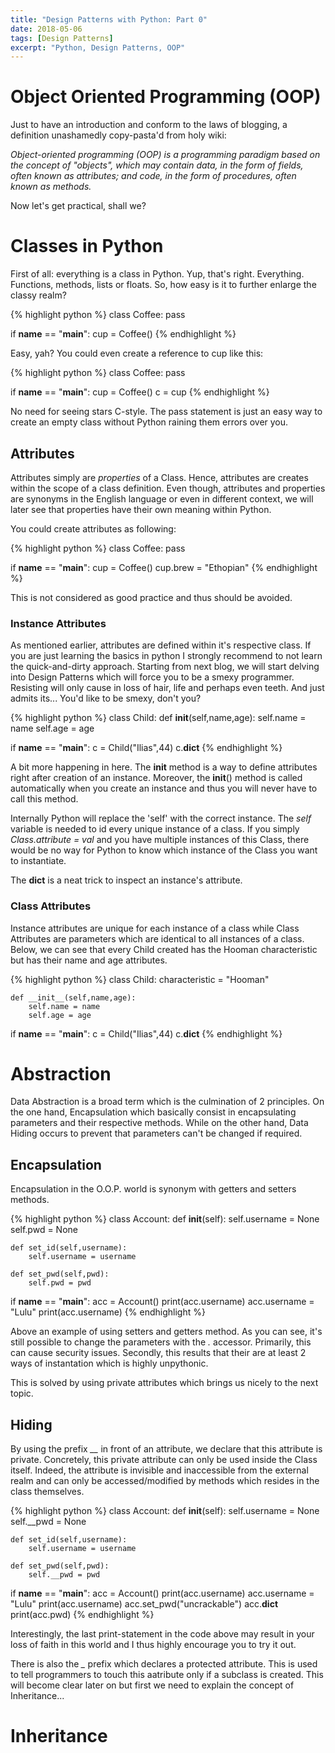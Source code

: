 ```yaml
---
title: "Design Patterns with Python: Part 0"
date: 2018-05-06
tags: [Design Patterns]
excerpt: "Python, Design Patterns, OOP"
---
```


# Object Oriented Programming (OOP)
Just to have an introduction and conform to the laws of blogging, a definition unashamedly copy-pasta'd from holy wiki:

*Object-oriented programming (OOP) is a programming paradigm based on the concept of "objects", which may contain data, in the form of fields, often known as attributes; and code, in the form of procedures, often known as methods.*

Now let's get practical, shall we?

# Classes in Python
First of all: everything is a class in Python. Yup, that's right. Everything. Functions, methods, lists or floats. So, how easy is it to further enlarge the classy realm?

{% highlight python %}
class Coffee:
  pass

if __name__ == "__main__":
  cup = Coffee()
{% endhighlight %}


Easy, yah? You could even create a reference to cup like this:

{% highlight python %}
class Coffee:
  pass

if __name__ == "__main__":
  cup = Coffee()
  c = cup
{% endhighlight %}


No need for seeing stars C-style. The pass statement is just an easy way to create an empty class without Python raining them errors over you.

## Attributes
Attributes simply are *properties* of a Class. Hence, attributes are creates within the scope of a class definition. Even though, attributes and properties are synonyms in the English language or even in different context, we will later see that properties have their own meaning within Python.

You could create attributes as following:

{% highlight python %}
class Coffee:
  pass

if __name__ == "__main__":
  cup = Coffee()
  cup.brew = "Ethopian"
{% endhighlight %}


This is not considered as good practice and thus should be avoided.

### Instance Attributes
As mentioned earlier, attributes are defined within it's respective class. If you are just learning the basics in python I strongly recommend to not learn the quick-and-dirty approach. Starting from next blog, we will start delving into Design Patterns which will force you to be a smexy programmer. Resisting will only cause in loss of hair, life and perhaps even teeth. And just admits its... You'd like to be smexy, don't you?

{% highlight python %}
class Child:
    def __init__(self,name,age):
        self.name = name
        self.age = age

if __name__ == "__main__":
  c = Child("Ilias",44)
  c.__dict__
{% endhighlight %}


A bit more happening in here. The __init__ method is a way to define attributes right after creation of an instance. Moreover, the __init__() method is called automatically when you create an instance and thus you will never have to call this method.

Internally Python will replace the 'self' with the correct instance. The *self* variable is needed to id every unique instance of a class. If you simply *Class.attribute = val* and you have multiple instances of this Class, there would be no way for Python to know which instance of the Class you want to instantiate.

The __dict__ is a neat trick to inspect an instance's attribute.

### Class Attributes
Instance attributes are unique for each instance of a class while Class Attributes are parameters which are identical to all instances of a class. Below, we can see that every Child created has the Hooman characteristic but has their name and age attributes.

{% highlight python %}
class Child:
    characteristic = "Hooman"

    def __init__(self,name,age):
        self.name = name
        self.age = age

if __name__ == "__main__":
  c = Child("Ilias",44)
  c.__dict__
{% endhighlight %}

# Abstraction
Data Abstraction is a broad term which is the culmination of 2 principles. On the one hand, Encapsulation which basically consist in encapsulating parameters and their respective methods. While on the other hand, Data Hiding occurs to prevent that parameters can't be changed if required.
## Encapsulation
Encapsulation in the O.O.P. world is synonym with getters and setters methods.

{% highlight python %}
class Account:
    def __init__(self):
        self.username = None
        self.pwd = None

    def set_id(self,username):
        self.username = username

    def set_pwd(self,pwd):
        self.pwd = pwd


if __name__ == "__main__":
  acc = Account()
  print(acc.username)
  acc.username = "Lulu"
  print(acc.username)
{% endhighlight %}

Above an example of using setters and getters method. As you can see, it's still possible to change the parameters with the *.* accessor. Primarily, this can cause security issues. Secondly, this results that their are at least 2 ways of instantation which is highly unpythonic.

This is solved by using private attributes which brings us nicely to the next topic.

## Hiding
By using the prefix *__* in front of an attribute, we declare that this attribute is private. Concretely, this private attribute can only be used inside the Class itself. Indeed, the attribute is invisible and inaccessible from the external realm and can only be accessed/modified by methods which resides in the class themselves.

{% highlight python %}
class Account:
    def __init__(self):
        self.username = None
        self.__pwd = None

    def set_id(self,username):
        self.username = username

    def set_pwd(self,pwd):
        self.__pwd = pwd


if __name__ == "__main__":
  acc = Account()
  print(acc.username)
  acc.username = "Lulu"
  print(acc.username)
  acc.set_pwd("uncrackable")
  acc.__dict__
  print(acc.pwd)
{% endhighlight %}

Interestingly, the last print-statement in the code above may result in your loss of faith in this world and I thus highly encourage you to try it out.

There is also the *_* prefix which declares a protected attribute. This is used to tell programmers to touch this aatribute only if a subclass is created. This will become clear later on but first we need to explain the concept of Inheritance...

# Inheritance
